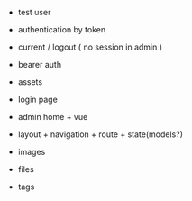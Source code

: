 - test user
- authentication by token
- current / logout ( no session in admin )
- bearer auth
- assets
- login page
- admin home + vue
- layout + navigation + route + state(models?)

- images
- files
- tags